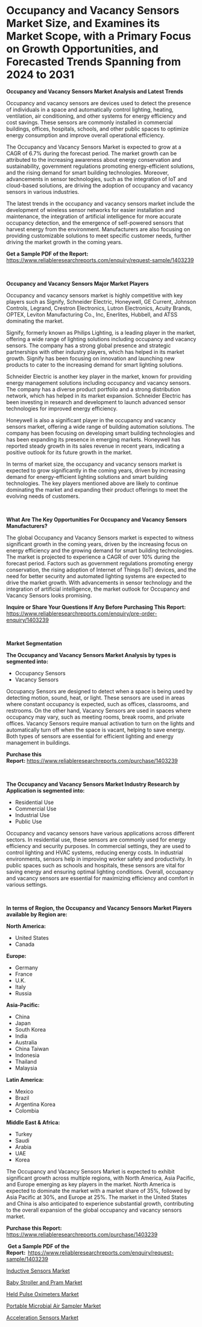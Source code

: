 <p><h1>Occupancy and Vacancy Sensors Market Size, and Examines its Market Scope, with a Primary Focus on Growth Opportunities, and Forecasted Trends Spanning from 2024 to 2031</h1></p><p><strong>Occupancy and Vacancy Sensors Market Analysis and Latest Trends</strong></p>
<p><p>Occupancy and vacancy sensors are devices used to detect the presence of individuals in a space and automatically control lighting, heating, ventilation, air conditioning, and other systems for energy efficiency and cost savings. These sensors are commonly installed in commercial buildings, offices, hospitals, schools, and other public spaces to optimize energy consumption and improve overall operational efficiency.</p><p>The Occupancy and Vacancy Sensors Market is expected to grow at a CAGR of 6.7% during the forecast period. The market growth can be attributed to the increasing awareness about energy conservation and sustainability, government regulations promoting energy-efficient solutions, and the rising demand for smart building technologies. Moreover, advancements in sensor technologies, such as the integration of IoT and cloud-based solutions, are driving the adoption of occupancy and vacancy sensors in various industries.</p><p>The latest trends in the occupancy and vacancy sensors market include the development of wireless sensor networks for easier installation and maintenance, the integration of artificial intelligence for more accurate occupancy detection, and the emergence of self-powered sensors that harvest energy from the environment. Manufacturers are also focusing on providing customizable solutions to meet specific customer needs, further driving the market growth in the coming years.</p></p>
<p><strong>Get a Sample PDF of the Report:&nbsp;</strong> <a href="https://www.reliableresearchreports.com/enquiry/request-sample/1403239">https://www.reliableresearchreports.com/enquiry/request-sample/1403239</a></p>
<p>&nbsp;</p>
<p><strong>Occupancy and Vacancy Sensors Major Market Players</strong></p>
<p><p>Occupancy and vacancy sensors market is highly competitive with key players such as Signify, Schneider Electric, Honeywell, GE Current, Johnson Controls, Legrand, Crestron Electronics, Lutron Electronics, Acuity Brands, OPTEX, Leviton Manufacturing Co., Inc, Enerlites, Hubbell, and ATSS dominating the market.</p><p>Signify, formerly known as Philips Lighting, is a leading player in the market, offering a wide range of lighting solutions including occupancy and vacancy sensors. The company has a strong global presence and strategic partnerships with other industry players, which has helped in its market growth. Signify has been focusing on innovation and launching new products to cater to the increasing demand for smart lighting solutions.</p><p>Schneider Electric is another key player in the market, known for providing energy management solutions including occupancy and vacancy sensors. The company has a diverse product portfolio and a strong distribution network, which has helped in its market expansion. Schneider Electric has been investing in research and development to launch advanced sensor technologies for improved energy efficiency.</p><p>Honeywell is also a significant player in the occupancy and vacancy sensors market, offering a wide range of building automation solutions. The company has been focusing on developing smart building technologies and has been expanding its presence in emerging markets. Honeywell has reported steady growth in its sales revenue in recent years, indicating a positive outlook for its future growth in the market.</p><p>In terms of market size, the occupancy and vacancy sensors market is expected to grow significantly in the coming years, driven by increasing demand for energy-efficient lighting solutions and smart building technologies. The key players mentioned above are likely to continue dominating the market and expanding their product offerings to meet the evolving needs of customers.</p></p>
<p>&nbsp;</p>
<p><strong>What Are The Key Opportunities For Occupancy and Vacancy Sensors Manufacturers?</strong></p>
<p><p>The global Occupancy and Vacancy Sensors market is expected to witness significant growth in the coming years, driven by the increasing focus on energy efficiency and the growing demand for smart building technologies. The market is projected to experience a CAGR of over 10% during the forecast period. Factors such as government regulations promoting energy conservation, the rising adoption of Internet of Things (IoT) devices, and the need for better security and automated lighting systems are expected to drive the market growth. With advancements in sensor technology and the integration of artificial intelligence, the market outlook for Occupancy and Vacancy Sensors looks promising.</p></p>
<p><strong>Inquire or Share Your Questions If Any Before Purchasing This Report:</strong> <a href="https://www.reliableresearchreports.com/enquiry/pre-order-enquiry/1403239">https://www.reliableresearchreports.com/enquiry/pre-order-enquiry/1403239</a></p>
<p>&nbsp;</p>
<p><strong>Market Segmentation</strong></p>
<p><strong>The Occupancy and Vacancy Sensors Market Analysis by types is segmented into:</strong></p>
<p><ul><li>Occupancy Sensors</li><li>Vacancy Sensors</li></ul></p>
<p><p>Occupancy Sensors are designed to detect when a space is being used by detecting motion, sound, heat, or light. These sensors are used in areas where constant occupancy is expected, such as offices, classrooms, and restrooms. On the other hand, Vacancy Sensors are used in spaces where occupancy may vary, such as meeting rooms, break rooms, and private offices. Vacancy Sensors require manual activation to turn on the lights and automatically turn off when the space is vacant, helping to save energy. Both types of sensors are essential for efficient lighting and energy management in buildings.</p></p>
<p><strong>Purchase this Report:&nbsp;</strong><a href="https://www.reliableresearchreports.com/purchase/1403239">https://www.reliableresearchreports.com/purchase/1403239</a></p>
<p>&nbsp;</p>
<p><strong>The Occupancy and Vacancy Sensors Market Industry Research by Application is segmented into:</strong></p>
<p><ul><li>Residential Use</li><li>Commercial Use</li><li>Industrial Use</li><li>Public Use</li></ul></p>
<p><p>Occupancy and vacancy sensors have various applications across different sectors. In residential use, these sensors are commonly used for energy efficiency and security purposes. In commercial settings, they are used to control lighting and HVAC systems, reducing energy costs. In industrial environments, sensors help in improving worker safety and productivity. In public spaces such as schools and hospitals, these sensors are vital for saving energy and ensuring optimal lighting conditions. Overall, occupancy and vacancy sensors are essential for maximizing efficiency and comfort in various settings.</p></p>
<p>&nbsp;</p>
<p><strong>In terms of Region, the Occupancy and Vacancy Sensors Market Players available by Region are:</strong></p>
<p>
    <p> <strong> North America: </strong>
        <ul>
            <li>United States</li>
            <li>Canada</li>
        </ul>
        </p> 
    <p> <strong> Europe: </strong>
        <ul>
            <li>Germany</li>
            <li>France</li>
            <li>U.K.</li>
            <li>Italy</li>
            <li>Russia</li>
        </ul>
        </p> 
    <p> <strong> Asia-Pacific: </strong>
        <ul>
            <li>China</li>
            <li>Japan</li>
            <li>South Korea</li>
            <li>India</li>
            <li>Australia</li>
            <li>China Taiwan</li>
            <li>Indonesia</li>
            <li>Thailand</li>
            <li>Malaysia</li>
        </ul>
        </p> 
    <p> <strong> Latin America: </strong>
        <ul>
            <li>Mexico</li>
            <li>Brazil</li>
            <li>Argentina Korea</li>
            <li>Colombia</li>
        </ul>
        </p> 
    <p> <strong> Middle East & Africa: </strong>
        <ul>
            <li>Turkey</li>
            <li>Saudi</li>
            <li>Arabia</li>
            <li>UAE</li>
            <li>Korea</li>
        </ul>
    </p>
    </p>
<p><p>The Occupancy and Vacancy Sensors Market is expected to exhibit significant growth across multiple regions, with North America, Asia Pacific, and Europe emerging as key players in the market. North America is expected to dominate the market with a market share of 35%, followed by Asia Pacific at 30%, and Europe at 25%. The market in the United States and China is also anticipated to experience substantial growth, contributing to the overall expansion of the global occupancy and vacancy sensors market.</p></p>
<p><strong>Purchase this Report: </strong><a href="https://www.reliableresearchreports.com/purchase/1403239">https://www.reliableresearchreports.com/purchase/1403239</a></p>
<p>&nbsp;<strong>Get a Sample PDF of the Report:&nbsp;&nbsp;</strong><a href="https://www.reliableresearchreports.com/enquiry/request-sample/1403239">https://www.reliableresearchreports.com/enquiry/request-sample/1403239</a></p>
<p><strong></strong></p>
<p><p><a href="https://view.publitas.com/reportprime-1/decoding-the-inductive-sensors-market-a-deep-dive-into-the-latest-market-trends-market-segmentation-and-competitive-analysis/">Inductive Sensors Market</a></p><p><a href="https://military-diascia-e68.notion.site/Baby-Stroller-and-Pram-Market-Size-Focuses-on-Market-Dynamics-In-Depth-Analysis-and-Future-Projecti-a9c0bd2452a840e39596b124d27d1bd5">Baby Stroller and Pram Market</a></p><p><a href="https://gentle-editor-9db.notion.site/Held-Pulse-Oximeters-Market-Size-Growth-and-Forecast-from-2024-2031-54007645f874472b9402e36229200ba3">Held Pulse Oximeters Market</a></p><p><a href="https://github.com/eeaveuhhh/Market-Research-Report-List-1/blob/main/portable-microbial-air-sampler-market.md">Portable Microbial Air Sampler Market</a></p><p><a href="https://view.publitas.com/reportprime-1/acceleration-sensors-market-a-comprehensive-report-of-its-market-share-growth-trends-2024-2031/">Acceleration Sensors Market</a></p></p>